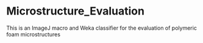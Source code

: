 # Microstructure_Evaluation
This is an ImageJ macro and Weka classifier for the evaluation of polymeric foam microstructures
